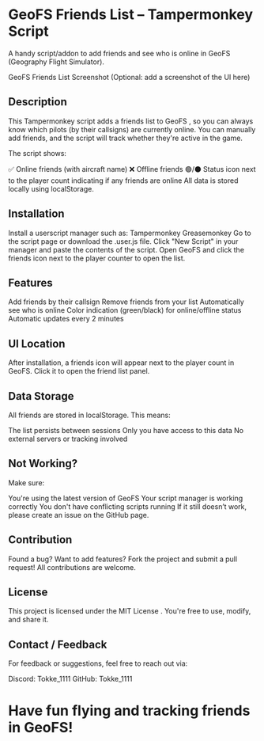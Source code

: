 # GeoFS Friends List – Tampermonkey Script
A handy script/addon to add friends and see who is online in GeoFS (Geography Flight Simulator). 

GeoFS Friends List Screenshot
(Optional: add a screenshot of the UI here)

## Description
This Tampermonkey script adds a friends list to GeoFS , so you can always know which pilots (by their callsigns) are currently online. You can manually add friends, and the script will track whether they're active in the game.

The script shows:

✅ Online friends (with aircraft name)
❌ Offline friends
🟢/⚫ Status icon next to the player count indicating if any friends are online
All data is stored locally using localStorage.

## Installation
Install a userscript manager such as:
Tampermonkey
Greasemonkey
Go to the script page or download the .user.js file.
Click "New Script" in your manager and paste the contents of the script.
Open GeoFS and click the friends icon next to the player counter to open the list.

## Features
Add friends by their callsign
Remove friends from your list
Automatically see who is online
Color indication (green/black) for online/offline status
Automatic updates every 2 minutes

## UI Location
After installation, a friends icon will appear next to the player count in GeoFS. Click it to open the friend list panel.

## Data Storage
All friends are stored in localStorage. This means:

The list persists between sessions
Only you have access to this data
No external servers or tracking involved

## Not Working?
Make sure:

You're using the latest version of GeoFS
Your script manager is working correctly
You don't have conflicting scripts running
If it still doesn’t work, please create an issue on the GitHub page.

## Contribution
Found a bug? Want to add features? Fork the project and submit a pull request! All contributions are welcome.

## License
This project is licensed under the MIT License . You're free to use, modify, and share it.

## Contact / Feedback
For feedback or suggestions, feel free to reach out via:

Discord: Tokke_1111
GitHub: Tokke_1111
# Have fun flying and tracking friends in GeoFS!
